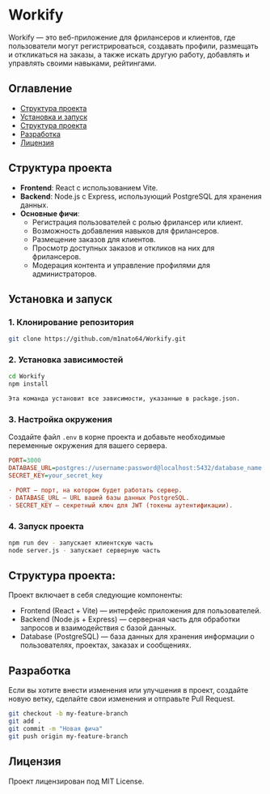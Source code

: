 # Workify

Workify — это веб-приложение для фрилансеров и клиентов, где пользователи могут регистрироваться, создавать профили, размещать и откликаться на заказы, а также искать другую работу, добавлять и управлять своими навыками, рейтингами.

## Оглавление

- [Структура проекта](#структура-проекта)
- [Установка и запуск](#установка-и-запуск)
- [Структура проекта](#структура-проекта-1)
- [Разработка](#разработка)
- [Лицензия](#лицензия)

## Структура проекта

- **Frontend**: React с использованием Vite.
- **Backend**: Node.js с Express, использующий PostgreSQL для хранения данных.
- **Основные фичи**:
  - Регистрация пользователей с ролью фрилансер или клиент.
  - Возможность добавления навыков для фрилансеров.
  - Размещение заказов для клиентов.
  - Просмотр доступных заказов и откликов на них для фрилансеров.
  - Модерация контента и управление профилями для администраторов.

## Установка и запуск

### 1. Клонирование репозитория

```bash
git clone https://github.com/m1nato64/Workify.git
```

### 2. Установка зависимостей
```bash
cd Workify
npm install

Эта команда установит все зависимости, указанные в package.json.
```

### 3. Настройка окружения
Создайте файл ```.env``` в корне проекта и добавьте необходимые переменные окружения для вашего сервера. 
```ini
PORT=3000
DATABASE_URL=postgres://username:password@localhost:5432/database_name
SECRET_KEY=your_secret_key

· PORT — порт, на котором будет работать сервер.
· DATABASE_URL — URL вашей базы данных PostgreSQL.
· SECRET_KEY — секретный ключ для JWT (токены аутентификации).
```
### 4. Запуск проекта
```bash
npm run dev - запускает клиентскую часть
node server.js - запускает серверную часть
```
## Структура проекта:
Проект включает в себя следующие компоненты:
- Frontend (React + Vite) — интерфейс приложения для пользователей.
- Backend (Node.js + Express) — серверная часть для обработки запросов и взаимодействия с базой данных.
- Database (PostgreSQL) — база данных для хранения информации о пользователях, проектах, заказах и сообщениях.

## Разработка
Если вы хотите внести изменения или улучшения в проект, создайте новую ветку, сделайте свои изменения и отправьте Pull Request.
```bash
git checkout -b my-feature-branch
git add .
git commit -m "Новая фича"
git push origin my-feature-branch
```
## Лицензия
Проект лицензирован под MIT License.
